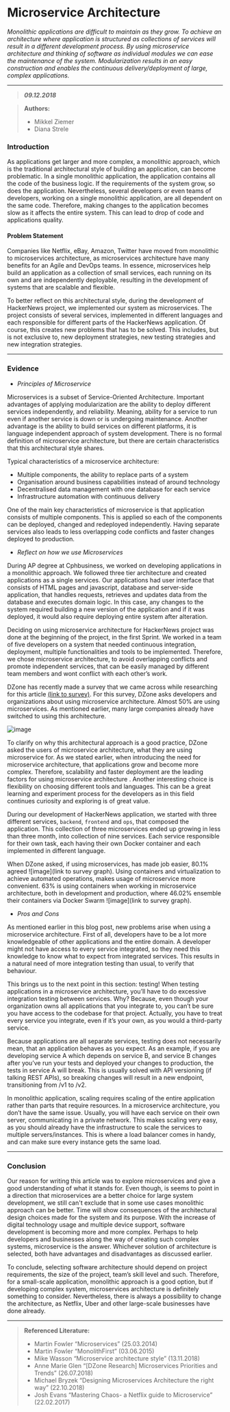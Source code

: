 # Microservice Architecture

_Monolithic applications are difficult to maintain as they grow.
To achieve an architecture where application is structured as
collections of services will result in a different development process.
By using microservice architecture and thinking of software as
individual modules we can ease the maintenance of the system.
Modularization results in an easy construction and enables the
continuous delivery/deployment of large, complex applications._

***
> **_09.12.2018_**

> **Authors:**
> - Mikkel Ziemer
> - Diana Strele

### Introduction

As applications get larger and more complex, a monolithic approach,
which is the traditional architectural style of building an application,
can become problematic. In a single monolithic application, the
application contains all the code of the business logic. If the
requirements of the system grow, so does the application. Nevertheless,
several developers or even teams of developers, working on a single
monolithic application, are all dependent on the same code. Therefore,
making changes to the application becomes slow as it affects the entire
system. This can lead to drop of code and applications quality.

#### Problem Statement

Companies like Netflix, eBay, Amazon, Twitter have moved from monolithic
to microservices architecture, as microservices architecture have many
benefits for an Agile and DevOps teams. In essence, microservices help
build an application as a collection of small services, each running on
its own and are independently deployable, resulting in the development
of systems that are scalable and flexible.

To better reflect on this architectural style, during the development of
HackerNews project, we implemented our system as microservices. The
project consists of several services, implemented in different languages
and each responsible for different parts of the HackerNews application.
Of course, this creates new problems that has to be solved. This
includes, but is not exclusive to, new deployment strategies, new
testing strategies and new integration strategies.

***
### Evidence

* _Principles of Microservice_

Microservices is a subset of Service-Oriented Architecture. Important
advantages of applying modularization are the ability to deploy different
services independently, and reliability. Meaning, ability for a service
to run even if another service is down or is undergoing maintenance.
Another advantage is the ability to build services on different
platforms, it is language independent approach of system development.
There is no formal definition of microservice architecture, but there
are certain characteristics that this architectural style shares.

Typical characteristics of a microservice architecture:

* Multiple components, the ability to replace parts of a system
* Organisation around business capabilities instead of around technology
* Decentralised data management with one database for each service
* Infrastructure automation with continuous delivery

One of the main key characteristics of microservice is that application
consists of multiple components. This is applied so each of the
components can be deployed, changed and redeployed independently.
Having separate services also leads to less overlapping code conflicts
and faster changes deployed to production.

* _Reflect on how we use Microservices_

During AP degree at Cphbusiness, we worked on developing applications in
a monolithic approach. We followed three tier architecture and created
applications as a single services. Our applications had user interface
that consists of HTML pages and javascript, database and server-side
application, that handles requests, retrieves and updates data from the
database and executes domain logic. In this case, any changes to the
system required building a new version of the application and if it was
deployed, it would also require deploying entire system after alteration.

Deciding on using microservice architecture for HackerNews project was
done at the beginning of the project, in the first Sprint. We worked in
a team of five developers on a system that needed continuous integration,
deployment, multiple functionalities and tools to be implemented.
Therefore, we chose microservice architecture, to avoid overlapping
conflicts and promote independent services, that can be easily managed
by different team members and wont conflict with each other’s work.

DZone has recently made a survey that we came across while researching
for this article [(link to survey)](https://dzone.com/articles/dzone-research-microservices-priorities-and-trends).
For this survey, DZone asks developers and organizations about using
microservice architecture. Almost 50% are using microservices.
As mentioned earlier, many large companies already have switched to
using this architecture.

![image](https://github.com/UsernameDiana/Investigation_and_Reporting/blob/master/images/Screenshot%202018-12-07%20at%2012.11.18.png)

To clarify on why this architectural approach is a good practice, DZone
asked the users of microservice architecture, what they are using
microservice for. As we stated earlier, when introducing the need for
microservice architecture, that applications grow and become more
complex. Therefore, scalability and faster deployment are the leading
factors for using microservice architecture .
Another interesting choice is flexibility on choosing different tools
and languages. This can be a great learning and experiment process for
the developers as in this field continues curiosity and exploring is of
great value.

During our development of HackerNews application, we started with three
different services, `backend`, `frontend` and `ops`, that composed the
application. This collection of three microservices ended up growing in
less than three month, into collection of nine services. Each service
responsible for their own task, each having their own Docker container
and each implemented in different language.

When DZone asked, if using microservices, has made job easier, 80.1%
agreed ![image](link to survey graph). Using containers and virtualization to
achieve automated operations, makes usage of microservice more
convenient. 63% is using containers when working in microservice
architecture, both in development and production, where 46.02% ensemble
their containers via Docker Swarm ![image](link to survey graph).

* _Pros and Cons_

As mentioned earlier in this blog post, new problems arise when using a
microservice architecture. First of all, developers have to be a lot
more knowledgeable of other applications and the entire domain.
A developer might not have access to every service integrated, so they
need this knowledge to know what to expect from integrated services.
This results in a natural need of more integration testing than usual,
to verify that behaviour.

This brings us to the next point in this section: testing! When testing
applications in a microservice architecture, you’ll have to do
excessive integration testing between services. Why? Because, even
though your organization owns all applications that you integrate to,
you can’t be sure you have access to the codebase for that project.
Actually, you have to treat every service you integrate, even if it’s
your own, as you would a third-party service.

Because applications are all separate services, testing does not
necessarily mean, that an application behaves as you expect. As an
example, if you are developing service A which depends on service B,
and service B changes after you’ve run your tests and deployed your
changes to production, the tests in service A will break. This is
usually solved with API versioning (if talking REST APIs), so breaking
changes will result in a new endpoint, transitioning from /v1 to /v2.

In monolithic application, scaling requires scaling of the entire
application rather than parts that require resources. In a microservice
architecture, you don’t have the same issue. Usually, you will have each
service on their own server, communicating in a private network. This
makes scaling very easy, as you should already have the infrastructure
to scale the services to multiple servers/instances. This is where a
load balancer comes in handy, and can make sure every instance gets the
same load.

***
### Conclusion

Our reason for writing this article was to explore microservices and
give a good understanding of what it stands for. Even though, is seems
to point in a direction that microservices are a better choice for
large system development, we still can't exclude that in some use cases
monolithic approach can be better. Time will show consequences of the
architectural design choices made for the system and its purpose.
With the increase of digital technology usage and multiple device
support, software development is becoming more and more complex.
Perhaps to help developers and businesses along the way of creating
such complex systems, microservice is the answer. Whichever solution of
architecture is selected, both have advantages and disadvantages as
discussed earlier.

To conclude, selecting software architecture should depend on project
requirements, the size of the project, team’s skill level and such.
Therefore, for a small-scale application, monolithic approach is a good
option, but if developing complex system, microservices architecture is
definitely something to consider. Nevertheless, there is always a
possibility to change the architecture, as Netflix, Uber and other
large-scale businesses have done already.

***
> **Referenced Literature:**
> - Martin Fowler “Microservices” (25.03.2014)
> - Martin Fowler “MonolithFirst” (03.06.2015)
> - Mike Wasson “Microservice architecture style” (13.11.2018)
> - Anne Marie Glen “[DZone Research] Microservices Priorities and Trends” (26.07.2018)
> - Michael Bryzek “Designing Microservices Architecture the right way” (22.10.2018)
> - Josh Evans “Mastering Chaos- a Netflix guide to Microservice” (22.02.2017)